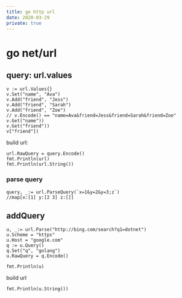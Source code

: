 ```yaml
---
title: go http url
date: 2020-03-29
private: true
---
```

# go net/url

## query: url.values
	v := url.Values{}
	v.Set("name", "Ava")
	v.Add("friend", "Jess")
	v.Add("friend", "Sarah")
	v.Add("friend", "Zoe")
	// v.Encode() == "name=Ava&friend=Jess&friend=Sarah&friend=Zoe"
	v.Get("name"))
	v.Get("friend"))
	v["friend"])

build url:

    url.RawQuery = query.Encode()
    fmt.Println(url)
    fmt.Println(url.String())

### parse query
    query, _:= url.ParseQuery(`x=1&y=2&y=3;z`)
    //map[x:[1] y:[2 3] z:[]]

## addQuery
    u, _:= url.Parse("http://bing.com/search?q1=dotnet")
	u.Scheme = "https"
	u.Host = "google.com"
	q := u.Query()
	q.Set("q", "golang")
	u.RawQuery = q.Encode()

    fmt.Println(u)

build url

    fmt.Println(u.String())